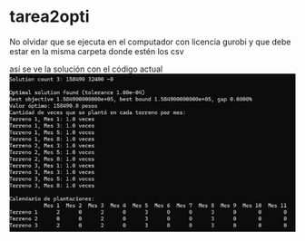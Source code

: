 # tarea2opti


No olvidar que se ejecuta en el computador con licencia gurobi y que debe estar en la misma carpeta donde estén los csv

así se ve la solución con el código actual
![Solución preeliminar](soltarea2.png)